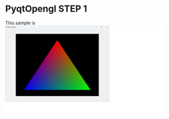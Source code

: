# PyqtOpengl STEP 1
This sample is 
![step0100](https://github.com/IseShouzou/PyqtOpenGL/blob/main/step0100_PyQt6.png)
